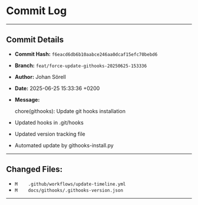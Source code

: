 # Commit Log

---

## Commit Details

- **Commit Hash:**   `f6eacd6db6b10aabce246aa0dcaf15efc70bebd6`
- **Branch:**        `feat/force-update-githooks-20250625-153336`
- **Author:**        Johan Sörell
- **Date:**          2025-06-25 15:33:36 +0200
- **Message:**

  chore(githooks): Update git hooks installation

- Updated hooks in .git/hooks
- Updated version tracking file
- Automated update by githooks-install.py

---

## Changed Files:

- `M	.github/workflows/update-timeline.yml`
- `M	docs/githooks/.githooks-version.json`

---

